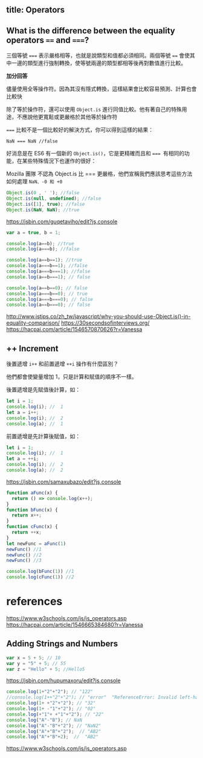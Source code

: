 title: Operators
---

## What is the difference between the equality operators `==` and `===`?

三個等號 `===` 表示嚴格相等，也就是說類型和值都必須相同。兩個等號 `==` 會使其中一邊的類型進行強制轉換，使等號兩邊的類型都相等後再對數值進行比較。

**加分回答**   

儘量使用全等操作符。因為其沒有隱式轉換，這樣結果會比較容易預測、計算也會比較快


除了等於操作符，還可以使用 `Object.is` 進行同值比較。他有著自己的特殊用途，不應說他更寬鬆或更嚴格於其他等於操作符


`===` 比較不是一個比較好的解決方式，你可以得到這樣的結果：

`NaN === NaN //false`  

好消息是在 ES6 有一個新的 `Object.is()`，它是更精確而且和 `=== `有相同的功能，在某些特殊情況下也運作的很好：

Mozilla 團隊 不認為 Object.is 比 === 更嚴格，他們宣稱我們應該思考這些方法如何處理 `NaN、-0 和 +0`  
```js
Object.is(0 , ' '); //false
Object.is(null, undefined); //false
Object.is([1], true); //false
Object.is(NaN, NaN); //true
```

https://jsbin.com/guqetaviho/edit?js,console

```js
var a = true, b = 1;

console.log(a==b); //true
console.log(a===b); //false

console.log(a==b==1); //true
console.log(a===b==1); //false
console.log(a===b===1); //false 
console.log(a==b===1); // false

console.log(a==b==0); // false
console.log(a===b==0); // true
console.log(a===b===0); // false
console.log(a==b===0); // false
```



http://www.jstips.co/zh_tw/javascript/why-you-should-use-Object.is()-in-equality-comparison/
https://30secondsofinterviews.org/  
https://hacpai.com/article/1546570870626?r=Vanessa  

## ++	Increment

後置遞增 `i++` 和前置遞增 `++i` 操作有什麼區別？  

他們都會使變量增加 1，只是計算和賦值的順序不一樣。

後置遞增是先賦值後計算，如：
```js
let i = 1;
console.log(i); //  1
let a = i++;
console.log(i); //  2
console.log(a); //  1
```
前置遞增是先計算後賦值，如：
```js
let i = 1;
console.log(i); //  1
let a = ++i;
console.log(i); //  2
console.log(a); //  2
```


https://jsbin.com/samaxubazo/edit?js,console  
```js
function aFunc(x) {
  return () => console.log(x++);
}
function bFunc(x) {
  return x++;
}
function cFunc(x) {
  return ++x;
}
let newFunc = aFunc(1)
newFunc() //1
newFunc() //2
newFunc() //3

console.log(bFunc(1)) //1
console.log(cFunc(1)) //2
```

references
===
https://www.w3schools.com/js/js_operators.asp
https://hacpai.com/article/1546665384680?r=Vanessa  


## Adding Strings and Numbers

```js
var x = 5 + 5; // 10
var y = "5" + 5; // 55
var z = "Hello" + 5; //Hello5
```

https://jsbin.com/hupumaxoru/edit?js,console
```js
console.log(1+"2"+"2"); // "122"
//console.log(1++"2"+"2"); // "error"  "ReferenceError: Invalid left-hand side expression in postfix operation
console.log(1+ +"2"+"2"); // "32"
console.log(1+ -"1"+"2"); // "02"
console.log(+"1"+ +"1"+"2"); // "22"
console.log("A"-"B"); // NaN
console.log("A"-"B"+"2"); // "NaN2"
console.log("A"+"B"+"2");  // "AB2"
console.log("A"+"B"+2);  //  "AB2"
```

https://www.w3schools.com/js/js_operators.asp

